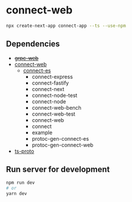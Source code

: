 # connect-web

```sh
npx create-next-app connect-app --ts --use-npm
```

## Dependencies
- ~~[grpc-web](https://github.com/grpc/grpc-web)~~
- [connect-web](https://www.npmjs.com/package/@bufbuild/connect-web)
  - [connect-es](https://github.com/bufbuild/connect-es)
    - connect-express
    - connect-fastify
    - connect-next
    - connect-node-test
    - connect-node
    - connect-web-bench
    - connect-web-test
    - connect-web
    - connect
    - example
    - protoc-gen-connect-es
    - protoc-gen-connect-web
- [ts-proto](https://github.com/stephenh/ts-proto)


## Run server for development

```bash
npm run dev
# or
yarn dev
```
